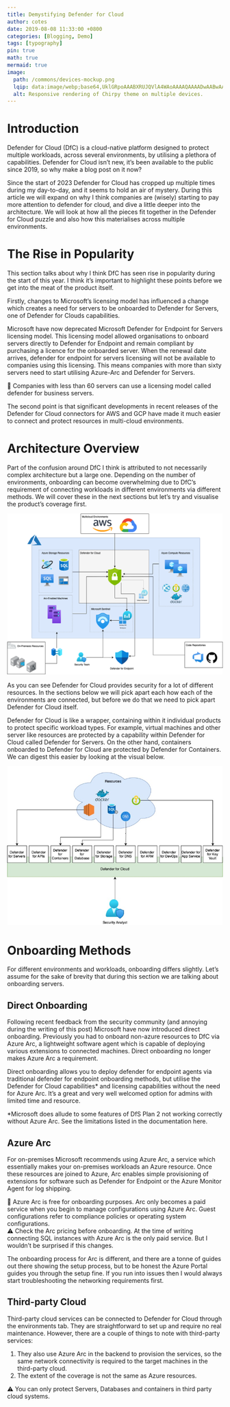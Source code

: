 ```yaml
---
title: Demystifying Defender for Cloud
author: cotes
date: 2019-08-08 11:33:00 +0800
categories: [Blogging, Demo]
tags: [typography]
pin: true
math: true
mermaid: true
image:
  path: /commons/devices-mockup.png
  lqip: data:image/webp;base64,UklGRpoAAABXRUJQVlA4WAoAAAAQAAAADwAABwAAQUxQSDIAAAARL0AmbZurmr57yyIiqE8oiG0bejIYEQTgqiDA9vqnsUSI6H+oAERp2HZ65qP/VIAWAFZQOCBCAAAA8AEAnQEqEAAIAAVAfCWkAALp8sF8rgRgAP7o9FDvMCkMde9PK7euH5M1m6VWoDXf2FkP3BqV0ZYbO6NA/VFIAAAA
  alt: Responsive rendering of Chirpy theme on multiple devices.
---
```


# Introduction

Defender for Cloud (DfC) is a cloud-native platform designed to protect multiple workloads, across several environments, by utilising a plethora of capabilities. Defender for Cloud isn’t new, it’s been available to the public since 2019, so why make a blog post on it now? 

Since the start of 2023 Defender for Cloud has cropped up multiple times during my day-to-day, and it seems to hold an air of mystery. During this article we will expand on why I think companies are (wisely) starting to pay more attention to defender for cloud, and dive a little deeper into the architecture. We will look at how all the pieces fit together in the Defender for Cloud puzzle and also how this materialises across multiple environments.

# The Rise in Popularity

This section talks about why I think DfC has seen rise in popularity during the start of this year. I think it’s important to highlight these points before we get into the meat of the product itself.

Firstly, changes to Microsoft’s licensing model has influenced a change which creates a need for servers to be onboarded to Defender for Servers, one of Defender for Clouds capabilities. 

Microsoft have now deprecated Microsoft Defender for Endpoint for Servers licensing model. This licensing model allowed organisations to onboard servers directly to Defender for Endpoint and remain compliant by purchasing a licence for the onboarded server. When the renewal date arrives, defender for endpoint for servers licensing will not be available to companies using this licensing. This means companies with more than sixty servers need to start utilising Azure-Arc and Defender for Servers.

<aside>
💬 Companies with less than 60 servers can use a licensing model called defender for business servers.

</aside>

The second point is that significant developments in recent releases of the Defender for Cloud connectors for AWS and GCP have made it much easier to connect and protect resources in multi-cloud environments.

# Architecture Overview

Part of the confusion around DfC I think is attributed to not necessarily complex architecture but a large one. Depending on the number of environments, onboarding can become overwhelming due to DfC’s requirement of connecting workloads in different environments via different methods. We will cover these in the next sections but let’s try and visualise the product’s coverage first.

![Architecture](/assets/img/EngineeringContent/DfCArchitecture.drawio-2.png)

As you can see Defender for Cloud provides security for a lot of different resources. In the sections below we will pick apart each how each of the environments are connected, but before we do that we need to pick apart Defender for Cloud itself. 

Defender for Cloud is like a wrapper, containing within it individual products to protect specific workload types. For example, virtual machines and other server like resources are protected by a capability within Defender for Cloud called Defender for Servers. On the other hand, containers onboarded to Defender for Cloud are protected by Defender for Containers. We can digest this easier by looking at the visual below.

![Structure](/assets/img/EngineeringContent/DFCStructure-2.jpg)

# Onboarding Methods

For different environments and workloads, onboarding differs slightly. Let’s assume for the sake of brevity that during this section we are talking about onboarding servers. 

## Direct Onboarding

Following recent feedback from the security community (and annoying during the writing of this post) Microsoft have now introduced direct onboarding. Previously you had to onboard non-azure resources to DfC via Azure Arc, a lightweight software agent which is capable of deploying various extensions to connected machines. Direct onboarding no longer makes Azure Arc a requirement. 

Direct onboarding allows you to deploy defender for endpoint agents via traditional defender for endpoint onboarding methods, but utilise the Defender for Cloud capabilities* and licensing capabilities without the need for Azure Arc. It’s a great and very well welcomed option for admins with limited time and resource.

*Microsoft does allude to some features of DfS Plan 2 not working correctly without Azure Arc. See the limitations listed in the documentation here.

## Azure Arc

For on-premises Microsoft recommends using Azure Arc, a service which essentially makes your on-premises workloads an Azure resource. Once these resources are joined to Azure, Arc enables simple provisioning of extensions for software such as Defender for Endpoint or the Azure Monitor Agent for log shipping. 

<aside>
💬 Azure Arc is free for onboarding purposes. Arc only becomes a paid service when you begin to manage configurations using Azure Arc. Guest configurations refer to compliance policies or operating system configurations.

</aside>

<aside>
⚠️ Check the Arc pricing before onboarding. At the time of writing connecting SQL instances with Azure Arc is the only paid service. But I wouldn’t be surprised if this changes.

</aside>

The onboarding process for Arc is different, and there are a tonne of guides out there showing the setup process, but to be honest the Azure Portal guides you through the setup fine. If you run into issues then I would always start troubleshooting the networking requirements first. 

## Third-party Cloud

Third-party cloud services can be connected to Defender for Cloud through the environments tab. They are straightforward to set up and require no real maintenance. However, there are a couple of things to note with third-party services:

1. They also use Azure Arc in the backend to provision the services, so the same network connectivity is required to the target machines in the third-party cloud. 
2. The extent of the coverage is not the same as Azure resources.

<aside>
⚠️ You can only protect Servers, Databases and containers in third party cloud systems.

</aside>